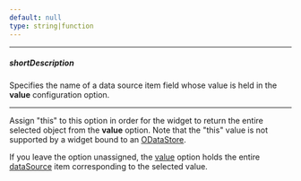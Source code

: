 ```yaml
---
default: null
type: string|function
---
```

---
##### shortDescription
Specifies the name of a data source item field whose value is held in the **value** configuration option.

---
Assign "this" to this option in order for the widget to return the entire selected object from the **value** option. Note that the "this" value is not supported by a widget bound to an [ODataStore](/api-reference/30%20Data%20Layer/ODataStore '/Documentation/ApiReference/Data_Layer/ODataStore/').

If you leave the option unassigned, the [value](/api-reference/10%20UI%20Widgets/dxLookup/1%20Configuration/value.md '{basewidgetpath}/Configuration/#value') option holds the entire [dataSource](/api-reference/10%20UI%20Widgets/dxLookup/1%20Configuration/dataSource.md '{basewidgetpath}/Configuration/#dataSource') item corresponding to the selected value.